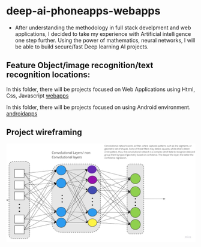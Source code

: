 # deep-ai-phoneapps-webapps
- After understanding the methodology in full stack develpment and web applications, 
I decided to take my experience with Artificial intelligence one step further. Using the power of mathematics, neural networks, I will be able to build secure/fast Deep learning AI projects.

## Feature Object/image recognition/text recognition locations:
In this folder, there will be projects focused on Web Applications using Html, Css, Javascript
[webapps](lib/java/main/etc)

In this folder, there will be projects focused on using Android environment.
[androidapps](app/java/main/etc)

## Project wireframing

![](public/images/deeplearning-1.jpg)


